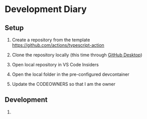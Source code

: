 # Development Diary

## Setup

1. Create a repository from the template https://github.com/actions/typescript-action

2. Clone the repository locally (this time through [GitHub Desktop](https://github.com/apps/desktop))

3. Open local repository in VS Code Insiders

4. Open the local folder in the pre-configured devcontainer

5. Update the CODEOWNERS so that I am the owner

## Development

1. 